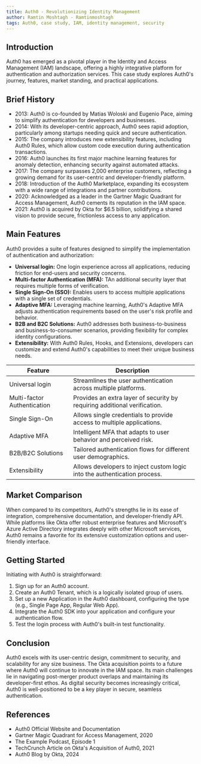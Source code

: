```yaml
---
title: Auth0 - Revolutionizing Identity Management
author: Ramtin Moshtagh - Ramtinmoshtagh
tags: Auth0, case study, IAM, identity management, security
---
```


## Introduction

Auth0 has emerged as a pivotal player in the Identity and Access Management (IAM) landscape, offering a highly integrative platform for authentication and authorization services. This case study explores Auth0's journey, features, market standing, and practical applications.

## Brief History

- 2013: Auth0 is co-founded by Matias Woloski and Eugenio Pace, aiming to simplify authentication for developers and businesses.
- 2014: With its developer-centric approach, Auth0 sees rapid adoption, particularly among startups needing quick and secure authentication.
- 2015: The company introduces new extensibility features, including Auth0 Rules, which allow custom code execution during authentication transactions.
- 2016: Auth0 launches its first major machine learning features for anomaly detection, enhancing security against automated attacks.
- 2017: The company surpasses 2,000 enterprise customers, reflecting a growing demand for its user-centric and developer-friendly platform.
- 2018: Introduction of the Auth0 Marketplace, expanding its ecosystem with a wide range of integrations and partner contributions.
- 2020: Acknowledged as a leader in the Gartner Magic Quadrant for Access Management, Auth0 cements its reputation in the IAM space.
- 2021: Auth0 is acquired by Okta for $6.5 billion, solidifying a shared vision to provide secure, frictionless access to any application.

## Main Features

Auth0 provides a suite of features designed to simplify the implementation of authentication and authorization:

- **Universal login:** One login experience across all applications, reducing friction for end-users and security concerns.
- **Multi-factor Authentication (MFA):** TAn additional security layer that requires multiple forms of verification.
- **Single Sign-On (SSO):** Enables users to access multiple applications with a single set of credentials.
- **Adaptive MFA:** Leveraging machine learning, Auth0's Adaptive MFA adjusts authentication requirements based on the user's risk profile and behavior.
- **B2B and B2C Solutions:** Auth0 addresses both business-to-business and business-to-consumer scenarios, providing flexibility for complex identity configurations.
- **Extensibility:** With Auth0 Rules, Hooks, and Extensions, developers can customize and extend Auth0's capabilities to meet their unique business needs.



| Feature | Description |
| --- | --- |
| Universal login | Streamlines the user authentication across multiple platforms. |
| Multi-factor Authentication | Provides an extra layer of security by requiring additional verification. |
| Single Sign-On | Allows single credentials to provide access to multiple applications. |
| Adaptive MFA | Intelligent MFA that adapts to user behavior and perceived risk. |
| B2B/B2C Solutions | Tailored authentication flows for different user demographics. |
| Extensibility | Allows developers to inject custom logic into the authentication process. |

## Market Comparison

When compared to its competitors, Auth0's strengths lie in its ease of integration, comprehensive documentation, and developer-friendly API. While platforms like Okta offer robust enterprise features and Microsoft's Azure Active Directory integrates deeply with other Microsoft services, Auth0 remains a favorite for its extensive customization options and user-friendly interface.

## Getting Started

Initiating with Auth0 is straightforward:

1. Sign up for an Auth0 account.
2. Create an Auth0 Tenant, which is a logically isolated group of users.
3. Set up a new Application in the Auth0 dashboard, configuring the type (e.g., Single Page App, Regular Web App).
4. Integrate the Auth0 SDK into your application and configure your authentication flow.
5. Test the login process with Auth0's built-in test functionality.


## Conclusion

Auth0 excels with its user-centric design, commitment to security, and scalability for any size business. The Okta acquisition points to a future where Auth0 will continue to innovate in the IAM space. Its main challenges lie in navigating post-merger product overlaps and maintaining its developer-first ethos. As digital security becomes increasingly critical, Auth0 is well-positioned to be a key player in secure, seamless authentication.

## References

- Auth0 Official Website and Documentation
- Gartner Magic Quadrant for Access Management, 2020
- The Example Podcast, Episode 1
- TechCrunch Article on Okta's Acquisition of Auth0, 2021
- Auth0 Blog by Okta, 2024
